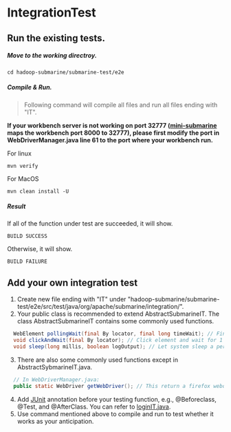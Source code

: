 <!---      
  Licensed under the Apache License, Version 2.0 (the "License");      
  you may not use this file except in compliance with the License.      
  You may obtain a copy of the License at      
      
   http://www.apache.org/licenses/LICENSE-2.0      
      
  Unless required by applicable law or agreed to in writing, software      
  distributed under the License is distributed on an "AS IS" BASIS,      
  WITHOUT WARRANTIES OR CONDITIONS OF ANY KIND, either express or implied.      
  See the License for the specific language governing permissions and      
  limitations under the License. See accompanying LICENSE file.      
-->

# IntegrationTest

## Run the existing tests.
##### Move to the working directroy.
```
cd hadoop-submarine/submarine-test/e2e
```
##### Compile & Run.

> Following command will compile all files and run all files ending with "IT". 

**If your workbench server is not working on port 32777 ([mini-submarine](https://github.com/apache/submarine/tree/master/dev-support/mini-submarine) maps the workbench port 8000 to 32777), please first modify the port in WebDriverManager.java line 61  to the port where your workbench run.** 

For linux
```
mvn verify
```
For MacOS
```
mvn clean install -U
```
##### Result
If all of the function under test are succeeded, it will show.
```
BUILD SUCCESS
```
Otherwise, it will show.
```
BUILD FAILURE
```

## Add your own integration test
1. Create new file ending with "IT" under "hadoop-submarine/submarine-test/e2e/src/test/java/org/apache/submarine/integration/".
2. Your public class is recommended to extend AbstractSubmarineIT. The class AbstractSubmarineIT contains some commonly used functions. 
```java
  WebElement pollingWait(final By locator, final long timeWait); // Find element on the website.
  void clickAndWait(final By locator); // Click element and wait for 1 second.
  void sleep(long millis, boolean logOutput); // Let system sleep a period of time.
```
3. There are also some commonly used functions except in AbstractSybmarineIT.java.
```java
  // In WebDriverManager.java:
  public static WebDriver getWebDriver(); // This return a firefox webdriver which has been set to your workbench website.
```
4. Add [JUnit](https://junit.org/junit5/docs/current/user-guide/) annotation before your testing function, e.g., @Beforeclass, @Test, and @AfterClass. You can refer to [loginIT.java](https://github.com/apache/submarine/blob/master/submarine-test/e2e/src/test/java/org/apache/submarine/integration/loginIT.java).
5. Use command mentioned above to compile and run to test whether it works as your anticipation.


